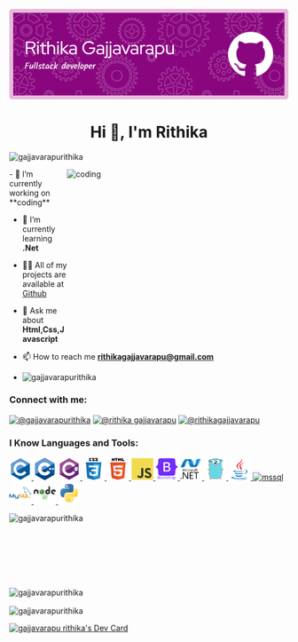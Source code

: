 ![logo](https://github.com/gajjavarapurithika/gajjavarapurithika/blob/main/github-header-image.png)
<h1 align="center">Hi 👋, I'm Rithika</h1>
<p align="left"> <img src="https://komarev.com/ghpvc/?username=gajjavarapurithika&label=Profile%20views&color=0e75b6&style=flat" alt="gajjavarapurithika" /> </p>
<img align="right" alt="coding" width="400" height="300" src="https://cdn.dribbble.com/users/1364029/screenshots/16093268/media/68e82a7fb4904614a9066d6b540c14b2.gif">
- 🔭 I’m currently working on **coding**

- 🌱 I’m currently learning **.Net**

- 👨‍💻 All of my projects are available at [Github](Github)

- 💬 Ask me about **Html,Css,Javascript**

- 📫 How to reach me **rithikagajjavarapu@gmail.com**
- <p align="left"> <img src="https://komarev.com/ghpvc/?username=gajjavarapurithika&label=Profile%20views&color=0e75b6&style=flat" alt="gajjavarapurithika" /> </p>


<h3 align="left">Connect with me:</h3>
<p align="left">
<a href="https://dev.to/@gajjavarapurithika" target="blank"><img align="center" src="https://raw.githubusercontent.com/rahuldkjain/github-profile-readme-generator/master/src/images/icons/Social/devto.svg" alt="@gajjavarapurithika" height="30" width="40" /></a>
<a href="https://linkedin.com/in/@rithika gajjavarapu" target="blank"><img align="center" src="https://raw.githubusercontent.com/rahuldkjain/github-profile-readme-generator/master/src/images/icons/Social/linked-in-alt.svg" alt="@rithika gajjavarapu" height="30" width="40" /></a>
<a href="https://medium.com/@rithikagajjavarapu" target="blank"><img align="center" src="https://raw.githubusercontent.com/rahuldkjain/github-profile-readme-generator/master/src/images/icons/Social/medium.svg" alt="@rithikagajjavarapu" height="30" width="40" /></a>
</p>
<h3 align="left">I Know Languages and Tools:</h3>
<p align="left"> <a href="https://www.cprogramming.com/" target="_blank" rel="noreferrer"> <img src="https://raw.githubusercontent.com/devicons/devicon/master/icons/c/c-original.svg" alt="c" width="40" height="40"/> </a> <a href="https://www.w3schools.com/cpp/" target="_blank" rel="noreferrer"> <img src="https://raw.githubusercontent.com/devicons/devicon/master/icons/cplusplus/cplusplus-original.svg" alt="cplusplus" width="40" height="40"/></a> <a href="https://www.w3schools.com/cs/" target="_blank" rel="noreferrer"> <img src="https://raw.githubusercontent.com/devicons/devicon/master/icons/csharp/csharp-original.svg" alt="csharp" width="40" height="40"/> </a> <a href="https://www.w3schools.com/css/" target="_blank" rel="noreferrer"> <img src="https://raw.githubusercontent.com/devicons/devicon/master/icons/css3/css3-original-wordmark.svg" alt="css3" width="40" height="40"/> </a> <a href="https://www.w3.org/html/" target="_blank" rel="noreferrer"> <img src="https://raw.githubusercontent.com/devicons/devicon/master/icons/html5/html5-original-wordmark.svg" alt="html5" width="40" height="40"/> </a> <a href="https://developer.mozilla.org/en-US/docs/Web/JavaScript" target="_blank" rel="noreferrer"> <img src="https://raw.githubusercontent.com/devicons/devicon/master/icons/javascript/javascript-original.svg" alt="javascript" width="40" height="40"/> </a> <a href="https://getbootstrap.com" target="_blank" rel="noreferrer"> <img src="https://raw.githubusercontent.com/devicons/devicon/master/icons/bootstrap/bootstrap-plain-wordmark.svg" alt="bootstrap" width="40" height="40"/> </a> 
<a href="https://dotnet.microsoft.com/" target="_blank" rel="noreferrer"> <img src="https://raw.githubusercontent.com/devicons/devicon/master/icons/dot-net/dot-net-original-wordmark.svg" alt="dotnet" width="40" height="40"/> </a> <a href="https://golang.org" target="_blank" rel="noreferrer"> <img src="https://raw.githubusercontent.com/devicons/devicon/master/icons/go/go-original.svg" alt="go" width="40" height="40"/> </a> <a href="https://www.java.com" target="_blank" rel="noreferrer"> <img src="https://raw.githubusercontent.com/devicons/devicon/master/icons/java/java-original.svg" alt="java" width="40" height="40"/> </a>  <a href="https://www.microsoft.com/en-us/sql-server" target="_blank" rel="noreferrer"> <img src="https://www.svgrepo.com/show/303229/microsoft-sql-server-logo.svg" alt="mssql" width="40" height="40"/> </a> <a href="https://www.mysql.com/" target="_blank" rel="noreferrer"> <img src="https://raw.githubusercontent.com/devicons/devicon/master/icons/mysql/mysql-original-wordmark.svg" alt="mysql" width="40" height="40"/> </a> <a href="https://nodejs.org" target="_blank" rel="noreferrer"> <img src="https://raw.githubusercontent.com/devicons/devicon/master/icons/nodejs/nodejs-original-wordmark.svg" alt="nodejs" width="40" height="40"/> </a> <a href="https://www.python.org" target="_blank" rel="noreferrer"> <img src="https://raw.githubusercontent.com/devicons/devicon/master/icons/python/python-original.svg" alt="python" width="40" height="40"/> </a> </p>

<p><img align="left" src="https://github-readme-stats.vercel.app/api/top-langs?username=gajjavarapurithika&show_icons=true&locale=en&layout=compact" alt="gajjavarapurithika" /></p>
<br>
<p>&nbsp;<br><br><br><br><br><br><img align="center" src="https://github-readme-stats.vercel.app/api?username=gajjavarapurithika&show_icons=true&locale=en" alt="gajjavarapurithika" /></p>

<p><img align="center" src="https://github-readme-streak-stats.herokuapp.com/?user=gajjavarapurithika&" alt="gajjavarapurithika" /></p>
<a href="https://app.daily.dev/gajjavarapurithika"><img src="https://api.daily.dev/devcards/v2/cBWPQdmPtzLNrCtikPGIW.png?type=wide&r=cpf" width="652" alt="gajjavarapu rithika's Dev Card"/></a>
